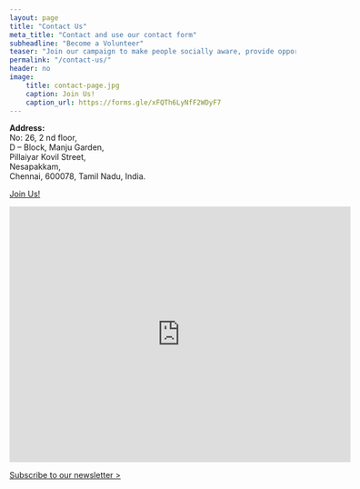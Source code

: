 ```yaml
---
layout: page
title: "Contact Us"
meta_title: "Contact and use our contact form"
subheadline: "Become a Volunteer"
teaser: "Join our campaign to make people socially aware, provide opportunities for each to bring about equal social justice to an integrated, balanced and progressive society."
permalink: "/contact-us/"
header: no
image:
    title: contact-page.jpg
    caption: Join Us!
    caption_url: https://forms.gle/xFQTh6LyNfF2WDyF7
---
```

<strong> Address:</strong><br/>
No: 26, 2 nd floor,<br/> 
D – Block, Manju Garden, <br/>
Pillaiyar Kovil Street,<br/>
Nesapakkam, <br/>
Chennai, 600078, Tamil Nadu, India.<br/>

<a class="radius button small" href="https://forms.gle/xFQTh6LyNfF2WDyF7">Join Us! </a>

<iframe src="https://www.google.com/maps/embed?pb=!1m14!1m8!1m3!1d497572.38017042703!2d80.198177!3d13.017564!3m2!1i1024!2i768!4f13.1!3m3!1m2!1s0x3a525d71239ef587%3A0x75abe440202989b5!2sChennai%2C%20Tamil%20Nadu%20600078%2C%20India!5e0!3m2!1sen!2sus!4v1606487873236!5m2!1sen!2sus" width="600" height="450" frameborder="0" style="border:0;" allowfullscreen="" aria-hidden="false" tabindex="0"></iframe>

<br/>

<a class="radius button small" href="https://forms.gle/9n5TKAfcby4JceYN9">Subscribe to our newsletter > </a>


